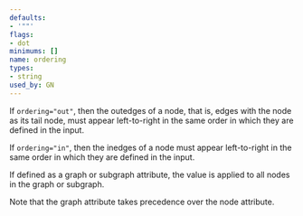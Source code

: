 ```yaml
---
defaults:
- '""'
flags:
- dot
minimums: []
name: ordering
types:
- string
used_by: GN
---
```

If `ordering="out"`, then the outedges of a node, that is, edges with the
node as its tail node, must appear left-to-right in the same order in which
they are defined in the input.

If `ordering="in"`, then the inedges of a node must appear
left-to-right in the same order in which they are defined in the input.

If defined as a graph or subgraph attribute, the value is applied to all
nodes in the graph or subgraph.

Note that the graph attribute takes precedence over the node attribute.
